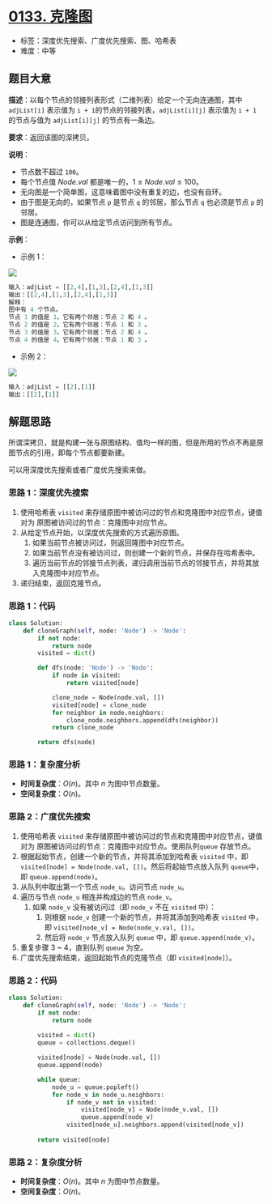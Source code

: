 # [0133. 克隆图](https://leetcode.cn/problems/clone-graph/)

- 标签：深度优先搜索、广度优先搜索、图、哈希表
- 难度：中等

## 题目大意

**描述**：以每个节点的邻接列表形式（二维列表）给定一个无向连通图，其中 `adjList[i]` 表示值为 `i + 1`的节点的邻接列表，`adjList[i][j]` 表示值为 `i + 1` 的节点与值为 `adjList[i][j]` 的节点有一条边。

**要求**：返回该图的深拷贝。

**说明**：

- 节点数不超过 `100`。
- 每个节点值 $Node.val$ 都是唯一的，$1 \le Node.val \le 100$。
- 无向图是一个简单图，这意味着图中没有重复的边，也没有自环。
- 由于图是无向的，如果节点 `p` 是节点 `q` 的邻居，那么节点 `q` 也必须是节点 `p` 的邻居。
- 图是连通图，你可以从给定节点访问到所有节点。

**示例**：

- 示例 1：

![](https://assets.leetcode-cn.com/aliyun-lc-upload/uploads/2020/02/01/133_clone_graph_question.png)

```python
输入：adjList = [[2,4],[1,3],[2,4],[1,3]]
输出：[[2,4],[1,3],[2,4],[1,3]]
解释：
图中有 4 个节点。
节点 1 的值是 1，它有两个邻居：节点 2 和 4 。
节点 2 的值是 2，它有两个邻居：节点 1 和 3 。
节点 3 的值是 3，它有两个邻居：节点 2 和 4 。
节点 4 的值是 4，它有两个邻居：节点 1 和 3 。
```

- 示例 2：

![](https://assets.leetcode-cn.com/aliyun-lc-upload/uploads/2020/02/01/graph-1.png)

```python
输入：adjList = [[2],[1]]
输出：[[2],[1]]
```

## 解题思路

所谓深拷贝，就是构建一张与原图结构、值均一样的图，但是所用的节点不再是原图节点的引用，即每个节点都要新建。

可以用深度优先搜索或者广度优先搜索来做。

### 思路 1：深度优先搜索

1. 使用哈希表 `visited` 来存储原图中被访问过的节点和克隆图中对应节点，键值对为 原图被访问过的节点：克隆图中对应节点。
2. 从给定节点开始，以深度优先搜索的方式遍历原图。
   1. 如果当前节点被访问过，则返回隆图中对应节点。
   2. 如果当前节点没有被访问过，则创建一个新的节点，并保存在哈希表中。
   3. 遍历当前节点的邻接节点列表，递归调用当前节点的邻接节点，并将其放入克隆图中对应节点。
3. 递归结束，返回克隆节点。

### 思路 1：代码

```python
class Solution:
    def cloneGraph(self, node: 'Node') -> 'Node':
        if not node:
            return node
        visited = dict()

        def dfs(node: 'Node') -> 'Node':
            if node in visited:
                return visited[node]

            clone_node = Node(node.val, [])
            visited[node] = clone_node
            for neighbor in node.neighbors:
                clone_node.neighbors.append(dfs(neighbor))
            return clone_node

        return dfs(node)
```

### 思路 1：复杂度分析

- **时间复杂度**：$O(n)$。其中 $n$ 为图中节点数量。
- **空间复杂度**：$O(n)$。

### 思路 2：广度优先搜索

1. 使用哈希表 `visited` 来存储原图中被访问过的节点和克隆图中对应节点，键值对为 原图被访问过的节点：克隆图中对应节点。使用队列`queue` 存放节点。
2. 根据起始节点，创建一个新的节点，并将其添加到哈希表 `visited` 中，即 `visited[node] = Node(node.val, [])`。然后将起始节点放入队列 `queue`中，即 `queue.append(node)`。
3. 从队列中取出第一个节点 `node_u`。访问节点 `node_u`。
4. 遍历与节点 `node_u` 相连并构成边的节点 `node_v`。
   1. 如果 `node_v` 没有被访问过（即 `node_v` 不在 `visited` 中）：
      1. 则根据 `node_v` 创建一个新的节点，并将其添加到哈希表 `visited` 中，即 `visited[node_v] = Node(node_v.val, [])`。
      2. 然后将 `node_v` 节点放入队列 `queue` 中，即 `queue.append(node_v)`。
5. 重复步骤 3 ~ 4，直到队列 `queue` 为空。
6. 广度优先搜索结束，返回起始节点的克隆节点（即 `visited[node]`）。

### 思路 2：代码

```python
class Solution:
    def cloneGraph(self, node: 'Node') -> 'Node':
        if not node:
            return node
        
        visited = dict()
        queue = collections.deque()

        visited[node] = Node(node.val, [])
        queue.append(node)

        while queue:
            node_u = queue.popleft()
            for node_v in node_u.neighbors:
                if node_v not in visited:
                    visited[node_v] = Node(node_v.val, [])
                    queue.append(node_v)
                visited[node_u].neighbors.append(visited[node_v])
        
        return visited[node]
```

### 思路 2：复杂度分析

- **时间复杂度**：$O(n)$。其中 $n$ 为图中节点数量。
- **空间复杂度**：$O(n)$。